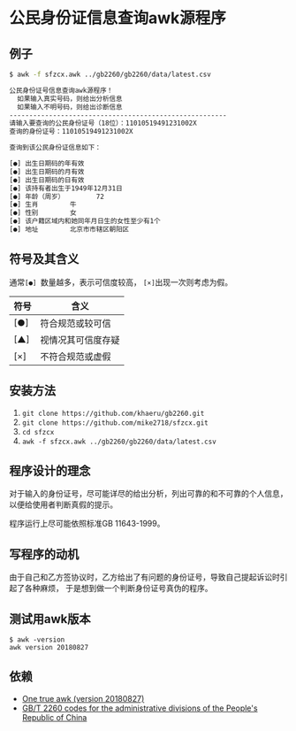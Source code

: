 # 公民身份证信息查询awk源程序

## 例子

```bash
$ awk -f sfzcx.awk ../gb2260/gb2260/data/latest.csv

公民身份证号信息查询awk源程序！
  如果输入真实号码，则给出分析信息
  如果输入不明号码，则给出诊断信息
-------------------------------------------------------
请输入要查询的公民身份证号（18位）：11010519491231002X
查询的身份证号：11010519491231002X

查询到该公民身份证信息如下：

[●] 出生日期码的年有效
[●] 出生日期码的月有效
[●] 出生日期码的日有效
[●] 该持有者出生于1949年12月31日
[●] 年龄（周岁）        72
[●] 生肖        牛
[●] 性别        女
[●] 该户籍区域内和她同年月日生的女性至少有1个
[●] 地址        北京市市辖区朝阳区


```

## 符号及其含义

通常`[●] `数量越多，表示可信度较高，
`[×]`出现一次则考虑为假。

| 符号          | 含义               |
| ------------- | ----------------   |
| [●]          | 符合规范或较可信   |
| [▲]          | 视情况其可信度存疑 |
| [×]          | 不符合规范或虚假   |

## 安装方法

1. `git clone https://github.com/khaeru/gb2260.git`
2. `git clone https://github.com/mike2718/sfzcx.git`
3. `cd sfzcx`
4. `awk -f sfzcx.awk ../gb2260/gb2260/data/latest.csv`

## 程序设计的理念

对于输入的身份证号，尽可能详尽的给出分析，列出可靠的和不可靠的个人信息，以便给使用者判断真假的提示。

程序运行上尽可能依照标准GB 11643-1999。

## 写程序的动机

由于自己和乙方签协议时，乙方给出了有问题的身份证号，导致自己提起诉讼时引起了各种麻烦，
于是想到做一个判断身份证号真伪的程序。

## 测试用awk版本

```
$ awk -version
awk version 20180827
```

## 依赖

- [One true awk (version 20180827)](https://github.com/onetrueawk/awk/releases/tag/20180827)
- [GB/T 2260 codes for the administrative divisions of the People's Republic of China](https://github.com/khaeru/gb2260)
